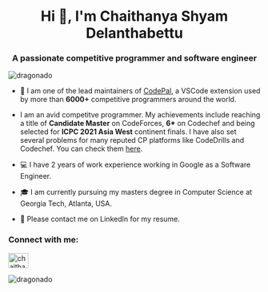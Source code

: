<h1 align="center">Hi 👋, I'm Chaithanya Shyam Delanthabettu</h1>
<h3 align="center">A passionate competitive programmer and software engineer</h3>

<p align="left"> <img src="https://komarev.com/ghpvc/?username=dragonado&label=Profile%20views&color=0e75b6&style=flat" alt="dragonado" /> </p>

- 🔭 I am one of the lead maintainers of [CodePal](https://marketplace.visualstudio.com/items?itemName=IEEE-NITK.codepal), a VSCode extension used by more than **6000+** competitive programmers around the world.

- I am an avid competitve programmer. My achievements include reaching a title of **Candidate Master** on CodeForces, **6\*** on Codechef and being selected for **ICPC 2021 Asia West** continent finals. I have also set several problems for many reputed CP platforms like CodeDrills and Codechef. You can check them [here](https://github.com/Dragonado/my_CP_problems). 

- 💻 I have 2 years of work experience working in Google as a Software Engineer.

- 🎓 I am currently pursuing my masters degree in Computer Science at Georgia Tech, Atlanta, USA.

- 📄 Please contact me on LinkedIn for my resume.

<h3 align="left">Connect with me:</h3>
<p align="left">
<a href="https://www.linkedin.com/in/chaithanya-shyam-d-6854b9169/" target="blank"><img align="center" src="https://raw.githubusercontent.com/rahuldkjain/github-profile-readme-generator/master/src/images/icons/Social/linked-in-alt.svg" alt="chaithanya-shyam-6854b9169" height="30" width="40" /></a>
</p>

<p><img align="center" src="https://github-readme-stats.vercel.app/api/top-langs?username=dragonado&show_icons=true&locale=en&layout=compact" alt="dragonado" /></p>

